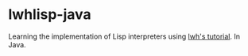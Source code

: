 # lwhlisp-java

Learning the implementation of Lisp interpreters using [lwh's tutorial](https://www.lwh.jp/lisp/). In Java.